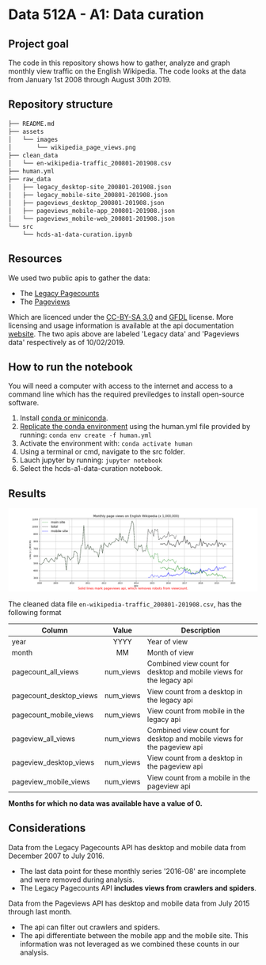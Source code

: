# Data 512A - A1: Data curation

## Project goal

The code in this repository shows how to gather, analyze and graph monthly view traffic on the English Wikipedia. The code looks at the data from January 1st 2008 through August 30th 2019.

## Repository structure

```bash├── LICENSE  
├── README.md  
├── assets  
│   └── images  
│       └── wikipedia_page_views.png  
├── clean_data  
│   └── en-wikipedia-traffic_200801-201908.csv  
├── human.yml  
├── raw_data  
│   ├── legacy_desktop-site_200801-201908.json  
│   ├── legacy_mobile-site_200801-201908.json  
│   ├── pageviews_desktop_200801-201908.json  
│   ├── pageviews_mobile-app_200801-201908.json  
│   └── pageviews_mobile-web_200801-201908.json  
└── src  
    └── hcds-a1-data-curation.ipynb
```

## Resources

We used two public apis to gather the data:

* The [Legacy Pagecounts](https://wikitech.wikimedia.org/wiki/Analytics/AQS/Legacy_Pagecounts#Monthly_counts)
* The [Pageviews](https://wikitech.wikimedia.org/wiki/Analytics/AQS/Pageviews)

Which are licenced under the [CC-BY-SA 3.0](https://creativecommons.org/licenses/by-sa/3.0/) and [GFDL](https://www.gnu.org/copyleft/fdl.html) license. More licensing and usage information is available at the api documentation [website](https://wikimedia.org/api/rest_v1/#/). The two apis above are labeled 'Legacy data' and 'Pageviews data' respectively as of 10/02/2019.

## How to run the notebook

You will need a computer with access to the internet and access to a command line which has the required previledges to install open-source software.

1. Install [conda or miniconda](https://docs.conda.io/projects/conda/en/latest/user-guide/install/).
2. [Replicate the conda environment](https://docs.conda.io/projects/conda/en/latest/user-guide/tasks/manage-environments.html#creating-an-environment-from-an-environment-yml-file) using the human.yml file provided by running: `conda env create -f human.yml`
3. Activate the environment with: `conda activate human`
4. Using a terminal or cmd, navigate to the src folder.
5. Lauch jupyter by running: `jupyter notebook`
6. Select the hcds-a1-data-curation notebook.

## Results

![Graphs of page views from the English Wikipedia between January 1st 2008 through August 30th 2019](./assets/images/wikipedia_page_views.png)

The cleaned data file `en-wikipedia-traffic_200801-201908.csv`, has the following format

| Column                  |   Value   | Description                                                           |
|-------------------------|:---------:|-----------------------------------------------------------------------|
| year                    |    YYYY   | Year of view                                                          |
| month                   |     MM    | Month of view                                                         |
| pagecount_all_views     | num_views | Combined view count for desktop and mobile views for the legacy api   |
| pagecount_desktop_views | num_views | View count from a desktop in the legacy api                           |
| pagecount_mobile_views  | num_views | View count from mobile in the legacy api                              |
| pageview_all_views      | num_views | Combined view count for desktop and mobile views for the pageview api |
| pageview_desktop_views  | num_views | View count from a desktop in the pageview api                         |
| pageview_mobile_views   | num_views | View count from a mobile in the pageview api                          |

**Months for which no data was available have a value of 0.**

## Considerations

Data from the Legacy Pagecounts API has desktop and mobile data from December 2007 to July 2016. 

* The last data point for these monthly series '2016-08' are incomplete and were removed during analysis.
* The Legacy Pagecounts API **includes views from crawlers and spiders**.

Data from the Pageviews API has desktop and mobile data from July 2015 through last month.

* The api can filter out crawlers and spiders.
* The api differentiate between the mobile app and the mobile site. This information was not leveraged as we combined these counts in our analysis.
